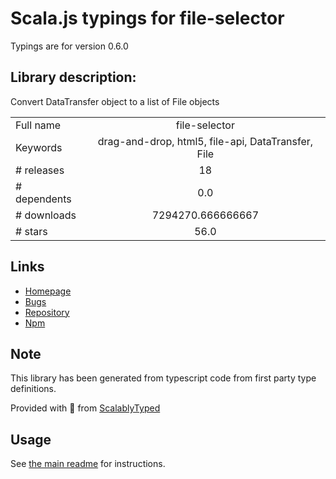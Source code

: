 
# Scala.js typings for file-selector

Typings are for version 0.6.0

## Library description:
Convert DataTransfer object to a list of File objects

|                    |                 |
| ------------------ | :-------------: |
| Full name          | file-selector |
| Keywords           | drag-and-drop, html5, file-api, DataTransfer, File |
| # releases         | 18 |
| # dependents       | 0.0 |
| # downloads        | 7294270.666666667 |
| # stars            | 56.0 |

## Links
- [Homepage](https://github.com/react-dropzone/file-selector)
- [Bugs](https://github.com/react-dropzone/file-selector/issues)
- [Repository](https://github.com/react-dropzone/file-selector)
- [Npm](https://www.npmjs.com/package/file-selector)
    


## Note
This library has been generated from typescript code from first party type definitions.

Provided with :purple_heart: from [ScalablyTyped](https://github.com/oyvindberg/ScalablyTyped)

## Usage
See [the main readme](../../readme.md) for instructions.


